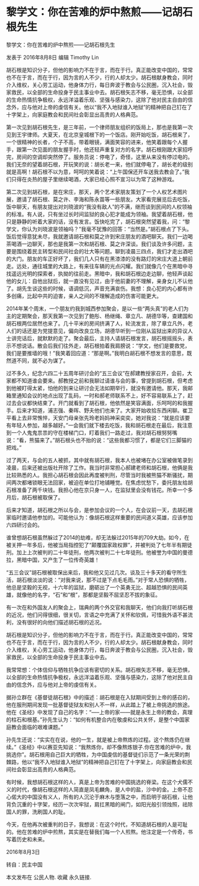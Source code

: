 # 黎学文：你在苦难的炉中熬煎——记胡石根先生

黎学文：你在苦难的炉中熬煎——记胡石根先生

发表于 2016年8月8日 编辑 Timothy Lin

胡石根是知识分子，但他的影响力不在于言，而在于行。真正能改变中国的，常常也不在于言，而在于行，因为言的人不少，行的人却太少。胡石根献身教会，同时介入维权，关心劳工运动，他身体力行，每日奔波于教会与公民圈，沉入社会，毁家救民，以全部的生命投身于民主事业中去。胡石根矢志不移，毫无恐惧，以全部的生命热情抗争极权，永远洋溢着乐观、坚强与感染力，这除了他对民主自由的信念外，应与他对上帝的虔信有关。他以“我不入地狱谁入地狱”的精神把自己钉在了十字架上，向家庭教会和民间社会彰显出高贵的人格典范。

第一次见到胡石根先生，是三年前，一个律师朋友组织的饭局上，那也是我第一次见到王宇律师。大夏天，在北京皇城根下的一个饭店。刚开始吃饭，胡石根来了，一个很精神的长者，个子不高，带着眼镜，满面笑容的进来，他笑着跟每个人握手，跟第一次见面的朋友握手时，他还轻声重复对方的名字。胡石根刚跟大家招呼完，房间的空调却突然停了。服务员说：停电了，奇怪，这里从来没有停过电的。我们无奈的望着胡石根，开玩笑的说：胡长老一来，他们就停电了，胡长老的级别就是高啊！胡石根不以为意，呵呵的笑着说：“上午国保还开车送我去教会了。”我们只得在炎热的屋子里继续喝酒，大家已经心照不宣习以为常了这种游戏。

第二次见到胡石根，是在宋庄，那天，两个艺术家朋友策划了一个人权艺术图片展，邀请了胡石根、莫之许、李海和陈永苗等一些朋友。大家看完展览后去吃饭，饭中聊天，有朋友提出对刘晓波的“我没有敌人”的不满，继而谈到民间的人权领袖的标准。有人说，只有坐过长时间监狱的良心犯才能成为领袖。我望着胡石根，他只是静静的听着大家的话，没有发言。饭快吃完了，胡石根突然望着我，问：“黎学文，你认为刘晓波是领袖吗？”我毫不犹豫的回答：“当然是。”胡石根点了下头。饭后觉得意犹未尽，我就邀请胡石根和莫之许到宋庄朋友的酒吧聊天。我们一边喝茶喝酒一边聊天，那也是我第一次和胡石根、莫之许深谈。我们谈及许多问题，主要是围绕着民主转型和民间社会的壮大等问题。聊到凌晨三四点，我们才走出酒吧的大门。朋友的车正好坏了，我们几人只有在黑漆漆的没有路灯的宋庄大道上朝前走。远处，通往城里的大路上，有来往车辆的光点闪耀。我们就像几个在黑暗中寻找遥远光明的探索者，执拗的往前走。黑暗中，我和胡石根边走边聊，他轻声谈起他的女儿：自他出狱后，就一直没有见过，由于他前妻的不理解，亲身女儿不认他了。胡先生谈这些的时候，语调低沉，声音充满哀伤。我想：良心犯的内心都有许多创痛，比起中共的迫害，亲人之间的不理解造成的伤害可能更大。

2014年某个周末，一个朋友约我到城西参加聚会，是以一些“两头真”的老人们为主的定期聚会，那天我第一次见到了鲍彤、杨继绳、章立凡、胡德华等，查建国和胡石根两位居然也来了。几十平米的房间挤满了人，轮流发言，除了章立凡外，老人们的话还是为党提意见，偏向改良立场，胡德华听到一位刚从监狱出来的异议人士讲完话后，就默默的走了。聚会最后，主持人请胡石根发言，胡石根摇摇头，表示不想说话。散会后我们往外走，胡石根拍着我肩膀说：“学文，他们是要救党，我们是要推墙的哦！”我笑着回应道：“那是啊。”我明白胡石根不想发言的意思，既然道不同，就不必为谋了。

过不多久，纪念六四二十五周年研讨会的“五三会议”在郝建教授家召开，会前，大家都不知道谁会要来。郝教授之前和我聊过请谁与会的事，曾提到胡石根，但考虑到他被盯得太紧，怕他的到来让研讨会无法如期举行，就没有邀请他。那天，我邮箱里通知会议的地点出现了乱码，一时和郝老师联系不上，好不容易联系上了，赶过去会议都快结束了。开门就看到了胡石根，他依然是笑容满面，乐呵呵的和我握手。后来才知道，浦志强、秦晖、野夫他们也来了。大家开始收拾东西闲聊。崔卫平看上去非常憔悴，天安门母亲张先玲老妈妈神采奕奕，她对我说：“就是应该要有年轻人参加，越多越好。”一会我们就下楼去吃饭，我和胡石根走在最后，我注意到一个人鬼鬼祟祟的守在楼梯门口，盯着我们一路走过，我对胡石根努努嘴说：“看，熊猫来了。”胡石根头也不抬的说：“这些我都习惯了，都是它们三脚猫的把戏。”

过了两天，与会的五人被抓，其中就有胡石根，我本人也被堵在办公室被做笔录到凌晨，后来还被出版社开除了工作。我当时非常担心郝建老师和胡石根，他俩是我比较熟悉的人。我担心胡石根会因此再度被判刑，尽管当时我被熊猫不断骚扰，期间两次都堵锁眼无法回家，被迫在单位打地铺睡觉。在焦虑忧愁下，委托朋友给胡石根准备了两千块钱。我担心他在京只身一人，在监狱里会没有钱花。所幸一个多月后，胡石根被取保了。

后来才知道，胡石根之所以与会，是参加会议的一个人，在会议前一天，去胡石根家临时邀请他参加的。可能他认为：像胡石根这样重要的民间道义英雄，应该参加六四研讨会的。

谁曾想胡石根虽然躲过了2014的劫难，却无法躲过2015年的709大劫。如今，在被关押一年多后，他被当局指控犯了“颠覆国家政权罪”，并被判处了七年半有期徒刑。加上上次被判的二十年徒刑，他两次被判二十七年徒刑。他被誉为中国的曼德拉，黑暗中国，又产生了一位传奇英雄！

“五三会议”胡石根被取保出来后，我和他又见过几次。谈及三十多天的看守所生活，胡石根淡淡的说：“对我来说，那不过是下点毛毛雨。”对于常人恐惧的牺牲，他总是坚毅的无视，十六年的监狱，磨砺出了一个英勇无比、超越恐惧的民间英雄，就像他的名字，“石”和“根”，那都是坚毅不屈坚忍不拔的象征。

有一次在和外国友人的聚会上，瑞典的两个外交官和我聊天，他们向我打听胡石根的近况，他们问得很细，很关切，言语之中充满了关怀和钦佩，可惜我外语不甚流利，没有很好的向他们描述胡石根的近况。

胡石根是知识分子，但他的影响力不在于言，而在于行。真正能改变中国的，常常也不在于言，而在于行，因为言的人不少，行的人却太少。胡石根献身教会，同时介入维权，关心劳工运动，他身体力行，每日奔波于教会与公民圈，沉入社会，毁家救民，以全部的生命投身于民主事业中去。

我常常想：个体信仰与牺牲抗争应该有密切的关系。胡石根矢志不移，毫无恐惧，以全部的生命热情抗争极权，永远洋溢着乐观、坚强与感染力，这除了他对民主自由的信念外，应与他对上帝的虔信有关。

据孙立群在《基督徒胡石根》中的描述：胡石根是在入狱期间受到上帝的感召的，他在服刑期间发现一批基督徒狱友和别人不一样，从此踏上了被上帝挑选的旅途。他在《圣经》中发现了自己的名字：“—–上帝的家——就是永生上帝的教会，真理的柱石和根基。”孙先生认为：“如何有机整合内在敬虔和公共关怀，是整个中国家庭教会面临的艰难课题。”

孙先生还说：“实实在在说，他的一生，就是被上帝熬炼的过程。这个熬炼仍在继续。”《圣经》中以赛亚先知说：“我熬炼你，却不像熬炼银子.你在苦难的炉中，我挑选你”。胡石根用自己巨大的牺牲，为中国虔信的基督徒们示范了一条光荣的荆棘路，他以“我不入地狱谁入地狱”的精神把自己钉在了十字架上，向家庭教会和民间社会彰显出高贵的人格典范。

有时候，我想胡石根这样的人，真是上帝为苦难的中国挑选的脊梁。在这个犬儒不义的时代，像胡石根这样的人简直是凤毛麟角，是人中的盐，沙中的金。上帝不忍心偌大的中国没有义人，所有的人沉沦于麻木与堕落之中，而启明于胡石根，让他背负沉重的十字架，经历一次次牢狱，肩扛黑暗的闸门，如阳光般引领烛照，祛除国人的罪，洗刷国人的耻。

今天，在他再次被重判的日子，我想说：在这个时代，不知道胡石根的人是可耻的。他在苦难的炉中煎熬，其实是在替我们每一个人煎熬。他注定是一个传奇，书写着历史和未来。

2016年8月3日

转自：民主中国

本文发布在 公民人物. 收藏 永久链接.